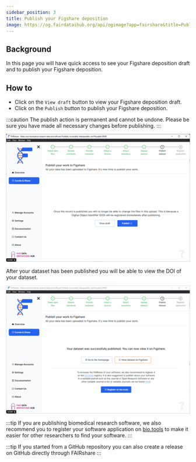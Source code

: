 ```yaml
---
sidebar_position: 3
title: Publish your Figshare deposition
image: https://og.fairdataihub.org/api/ogimage?app=fairshare&title=Publish%20your%20Figshare%20deposition&description=Curate%20and%20Share%20%7C%20Figshare
---
```


## Background

In this page you will have quick access to see your Figshare deposition draft and to publish your Figshare deposition.

## How to

- Click on the `View draft` button to view your Figshare deposition draft.
- Click on the `Publish` button to publish your Figshare deposition.

:::caution
The publish action is permanent and cannot be undone. Please be sure you have made all necessary changes before publishing.
:::

![](./images/figsharePublish.png)

After your dataset has been published you will be able to view the DOI of your dataset.

![](./images/figshareAfterPublish.png)

:::tip
If you are publishing biomedical research software, we also recommend you to register your software application on [bio.tools](https://bio.tools/) to make it easier for other researchers to find your software.
:::

:::tip
If you started from a GitHub repository you can also create a release on GitHub directly through FAIRshare
:::
